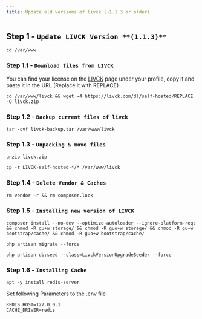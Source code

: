 ```yaml
---
title: Update old versions of livck (~1.1.3 or older)
---
```


## Step 1 - `Update LIVCK Version **(1.1.3)**`

```shell
cd /var/www
```

### Step 1.1 - `Download files from LIVCK`

You can find your license on the [LIVCK](https://livck.com/manage/licenses) page under your profile, copy it and paste it in the URL (Replace it with REPLACE)

```shell
cd /var/www/livck && wget -4 https://livck.com/dl/self-hosted/REPLACE -O livck.zip
```

### Step 1.2 - `Backup current files of livck`

```shell
tar -cvf livck-backup.tar /var/www/livck
```

### Step 1.3 - `Unpacking & move files`

```shell
unzip livck.zip
```

```shell
cp -r LIVCK-self-hosted-*/* /var/www/livck
```

### Step 1.4 - `Delete Vendor & Caches`

```shell
rm vendor -r && rm composer.lock
```

### Step 1.5 - `Installing new version of LIVCK`

```shell
composer install --no-dev --optimize-autoloader --ignore-platform-reqs && chmod -R gu+w storage/ && chmod -R guo+w storage/ && chmod -R gu+w bootstrap/cache/ && chmod -R guo+w bootstrap/cache/
```

```shell
php artisan migrate --force
```

```shell
php artisan db:seed --class=LivckVersionUpgradeSeeder --force
```

### Step 1.6 - `Installing Cache`

```shell
apt -y install redis-server
```

Set following Parameters to the .env file

```env
REDIS_HOST=127.0.0.1
CACHE_DRIVER=redis
```














